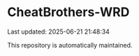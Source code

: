 # CheatBrothers-WRD

Last updated: 2025-06-21 21:48:34

This repository is automatically maintained.

